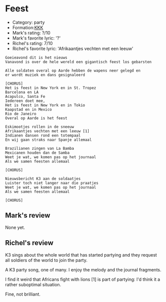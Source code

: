 # Feest

 * Category: party
 * Formation:[KKK](Kkk.md)
 * Mark's rating: ?/10
 * Mark's  favorite lyric: '?'
 * Richel's rating: 7/10
 * Richel's favorite lyric: 'Afrikaantjes vechten met een leeuw'

```
Goeieavond dit is het nieuws
Vanavond is over de hele wereld een gigantisch feest los gebarsten

Alle soldaten overal op Aarde hebben de wapens neer gelegd en
er wordt muziek en dans gesignaleerd

[CHORUS]
Het is feest in New York en in St. Tropez
Barcelona en LA
Acapulco, Santa Fe
Iedereen doet mee,
Het is feest in New York en in Tokio
Kaapstad en in Mexico
Rio de Janeiro
Overal op Aarde is het feest

Eskimootjes rollen in de sneeuw
Afrikaantjes vechten met een leeuw [1]
Indianen dansen rond een totempaal
En wij gaan straks naar Spanje allemaal

Brazilianen zingen van La Bamba
Mexicanen houden dan de Samba
Weet je wat, we komen pas op het journaal
Als we samen feesten allemaal

[CHORUS]

Nieuwsbericht K3 aan de soldaatjes
Luister toch niet langer naar die praatjes
Weet je wat, we komen pas op het journaal
Als we samen feesten allemaal

[CHORUS]
```
## Mark's review

None yet.

## Richel's review

K3 sings about the whole world that has started partying and
they request all soldiers of the world to join the party.

A K3 party song, one of many. I enjoy the melody and the
journal fragments. 

I find it weird that Africans fight with lions [1] is part
of partying: I'd think it a rather suboptimal situation.

Fine, not brilliant.